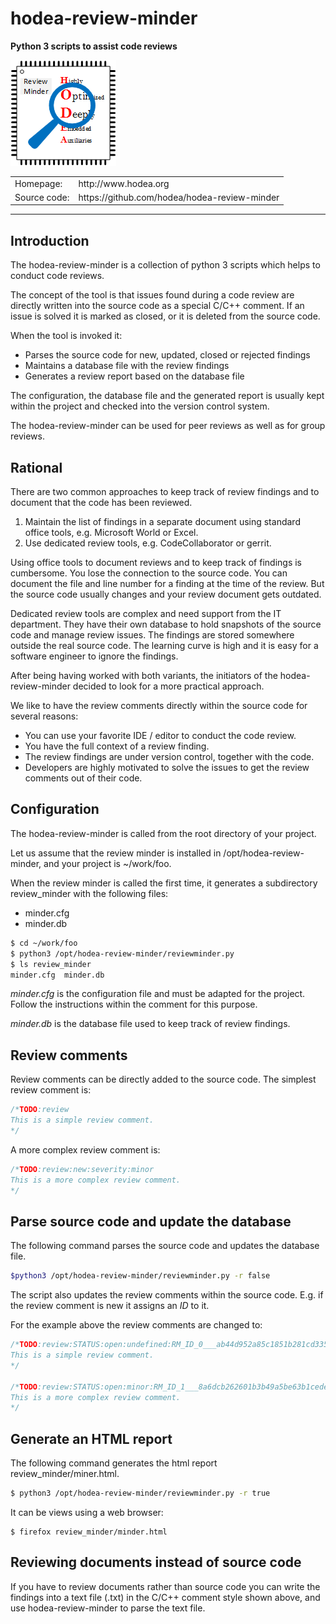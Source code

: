 # hodea-review-minder
**Python 3 scripts to assist code reviews**

![logo](logo/hodea_review_minder_logo.png)

<table>
  <tr>
    <td>Homepage:</td>
    <td>http://www.hodea.org</td>
  </tr>
  <tr>
    <td>Source code:</td>
    <td>https://github.com/hodea/hodea-review-minder</td>
  </tr>
</table>

---

## Introduction

The hodea-review-minder is a collection of python 3 scripts which helps
to conduct code reviews.

The concept of the tool is that issues found during a code review are
directly written into the source code as a special C/C++ comment.
If an issue is solved it is marked as closed, or it is deleted from the
source code.

When the tool is invoked it:

- Parses the source code for new, updated, closed or rejected findings
- Maintains a database file with the review findings
- Generates a review report based on the database file

The configuration, the database file and the generated report is
usually kept within the project and checked into the version control
system.

The hodea-review-minder can be used for peer reviews as well as for
group reviews.

## Rational

There are two common approaches to keep track of review findings and
to document that the code has been reviewed.

1. Maintain the list of findings in a separate document using standard
   office tools, e.g. Microsoft World or Excel.
2. Use dedicated review tools, e.g. CodeCollaborator or gerrit.

Using office tools to document reviews and to keep track of findings is
cumbersome. You lose the connection to the source code. You can document
the file and line number for a finding at the time of the review. But
the source code usually changes and your review document gets outdated.

Dedicated review tools are complex and need support from the IT department.
They have their own database to hold snapshots of the source code and manage
review issues. The findings are stored somewhere outside the real source
code. The learning curve is high and it is easy for a software engineer to
ignore the findings.

After being having worked with both variants, the initiators of the
hodea-review-minder decided to look for a more practical approach.

We like to have the review comments directly within the source code for
several reasons:

- You can use your favorite IDE / editor to conduct the code review.
- You have the full context of a review finding.
- The review findings are under version control, together with the code.
- Developers are highly motivated to solve the issues to get the review
  comments out of their code.

## Configuration

The hodea-review-minder is called from the root directory of your project.

Let us assume that the review minder is installed in
/opt/hodea-review-minder, and your project is ~/work/foo.

When the review minder is called the first time, it generates a subdirectory
review_minder with the following files:

- minder.cfg
- minder.db


```sh
$ cd ~/work/foo
$ python3 /opt/hodea-review-minder/reviewminder.py
$ ls review_minder
minder.cfg  minder.db
```
*minder.cfg* is the configuration file and must be adapted for the project.
Follow the instructions within the comment for this purpose.

*minder.db* is the database file used to keep track of review findings.

## Review comments

Review comments can be directly added to the source code. The simplest
review comment is:

```c
/*TODO:review
This is a simple review comment.
*/
```

A more complex review comment is:

```c
/*TODO:review:new:severity:minor
This is a more complex review comment.
*/
```

## Parse source code and update the database

The following command parses the source code and updates the database file.

```sh
$python3 /opt/hodea-review-minder/reviewminder.py -r false
```

The script also updates the review comments within the source code. E.g.
if the review comment is new it assigns an *ID* to it.

For the example above the review comments are changed to:

```c
/*TODO:review:STATUS:open:undefined:RM_ID_0___ab44d952a85c1851b281cd3355be99205803f0f8
This is a simple review comment.
*/

/*TODO:review:STATUS:open:minor:RM_ID_1___8a6dcb262601b3b49a5be63b1cede36b7f2d686d
This is a more complex review comment.
*/
```

## Generate an HTML report

The following command generates the html report review_minder/miner.html.

```sh
$ python3 /opt/hodea-review-minder/reviewminder.py -r true
```

It can be views using a web browser:

```
$ firefox review_minder/minder.html
```

## Reviewing documents instead of source code

If you have to review documents rather than source code you can
write the findings into a text file (.txt) in the C/C++ comment
style shown above, and use hodea-review-minder to parse the text file.
